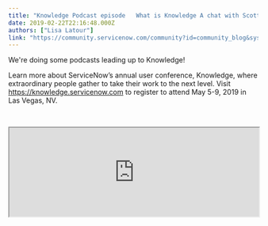 ```yaml
---
title: "Knowledge Podcast episode   What is Knowledge A chat with Scott Schenker"
date: 2019-02-22T22:16:48.000Z
authors: ["Lisa Latour"]
link: "https://community.servicenow.com/community?id=community_blog&sys_id=81c70bdddb3b2b04a39a0b55ca961956"
---
```

<p>We&#39;re doing some podcasts leading up to Knowledge!</p>
<p>Learn more about ServiceNow’s annual user conference, Knowledge, where extraordinary people gather to take their work to the next level. Visit <a href="https://signon.service-now.com/knowledge_login.do?RelayState&#61;%252F%252Fapp%252Fservicenowexternalprod_g2pknowledgeregistrationhotel_1%252Fexkgr9t5oxldsjwYX0x7%252Fsso%252Fsaml%253FSAMLRequest%253DfZFfT8IwFMW%25252FytJX3b%25252FKABu2ZIFolqAhoL4upbvAYtfO3m7ot7cbIdEX3trbk3Pu%25252BXWBvJEtyzt7Ulv46gCt991IhWx8SElnFNMca2SKN4DMCrbLX9aMBhFrjbZaaEm8HBGMrbVaaoVdA2YHpq8FvG%25252FXKTlZ2yILQ7zMlD5DD8piIHQTfrqrhOoIoYFjOYTS0gC2zgfKnsu64haIV6xSUtLHRETVLPFn4gF8zvdT%25252FzCb7H1K4%25252Fl%25252BduAJ58JJETsoFFqubEpoFM%25252F9OPbjyVsUsSRh8fTOHaKIeBuj%25252B7oC8%25252BqKpeSZbiRXYO%25252B9QomAeB9g0BVyDkFEssWwGRutzR9At%25252FnwKxWSXRkcaTumjN0HIV2Ef6wvOS0bVipWGy1r8ePlUurz0oADkRJrOofjSZuG29vpw6Su%25252FMMoZdZwhbXDTsLsEvn%25252F17Nf%2526TARGET%253Dhttps%25253A%25252F%25252Fservicenowevents.com%25252Fknowledge%25252Freg_saml2_response_validate%2526RelayState%253DyygpKSi20tcvTi0qy0xOzcsv10s3KshJzEst0UvOz9XPBorkpKakpxoZGFrqF6Wmxyfn56VlFuXqFWQU2AMA&amp;redirectUri&#61;&amp;email&#61;&amp;cid&#61;com:d:k19&#61;regopen&#61;community" rel="nofollow">https://knowledge.servicenow.com</a> to register to attend May 5-9, 2019 in Las Vegas, NV.</p>
<p> </p>
<p><iframe src="https://omny.fm/shows/servicenow-cloudcast/what-is-knowledge-a-chat-with-scott-schenker/embed?style&#61;artwork" width="100%" height="180"></iframe></p>